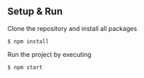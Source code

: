 
## Setup & Run

Clone the repository and install all packages

```
$ npm install
```

Run the project by executing

```
$ npm start
```
